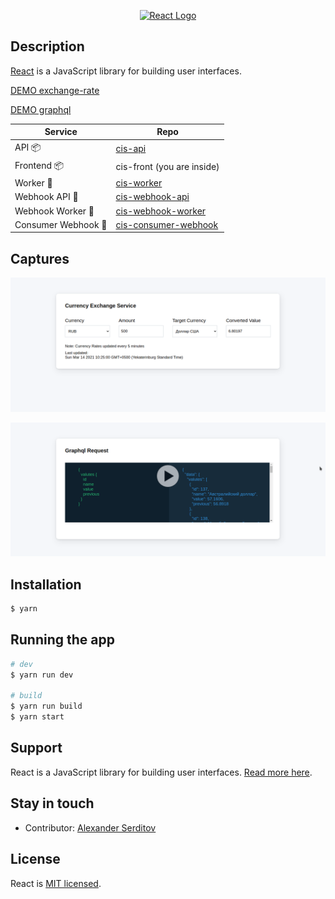 <p align="center">
  <a href="http://nestjs.com/" target="blank"><img src="https://upload.wikimedia.org/wikipedia/commons/thumb/a/a7/React-icon.svg/512px-React-icon.svg.png" width="320" alt="React Logo" /></a>
</p>


## Description
[React](https://reactjs.org/) is a JavaScript library for building user interfaces.

[DEMO exchange-rate](https://cis.digitallyconstructed.ru/)

[DEMO graphql](https://cis.digitallyconstructed.ru/graphql)


| Service | Repo |
| --- | --- |
| API 📦 | [cis-api](https://github.com/dguard/cis-api) |
| Frontend 📦 | cis-front (you are inside) |
| Worker 🐍| [cis-worker](https://github.com/dguard/cis-worker) |
| Webhook API 🐍| [cis-webhook-api](https://github.com/dguard/cis-webhook-api) |
| Webhook Worker 🐍| [cis-webhook-worker](https://github.com/dguard/cis-webhook-worker) |
| Consumer Webhook 🐍| [cis-consumer-webhook](https://github.com/dguard/cis-consumer-webhook) |


## Captures
<p align="center">
  <img src="/captures/currency-exchange-service.png" alt="screenshot" />
</p>
<p align="center">
  <img src="/captures/graphql.png" alt="screenshot" />
</p>



## Installation

```bash
$ yarn
```

## Running the app

```bash
# dev
$ yarn run dev

# build
$ yarn run build
$ yarn start
```

## Support

React is a JavaScript library for building user interfaces. [Read more here](https://reactjs.org/community/support.html).

## Stay in touch

- Contributor: [Alexander Serditov](https://cv.digitallyconstructed.ru/)

## License

  React is [MIT licensed](LICENSE).
